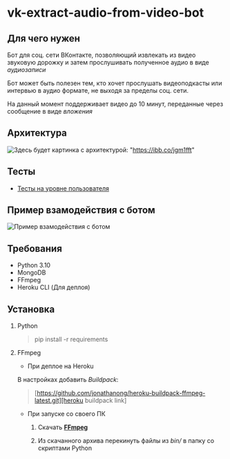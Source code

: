# vk-extract-audio-from-video-bot

## Для чего нужен

Бот для соц. сети ВКонтакте, позволяющий извлекать из видео звуковую дорожку и затем прослушивать полученное аудио в виде *аудиозаписи*

Бот может быть полезен тем, кто хочет прослушать видеоподкасты или интервью в аудио формате, не выходя за пределы соц. сети.

На данный момент поддерживает видео до 10 минут, переданные через сообщение в виде *вложения*

## Архитектура

![Здесь будет картинка с архитектурой][architecture image]: "https://ibb.co/jgm1fft"

## Тесты

- [Тесты на уровне пользователя][user-level tests]

## Пример взамодействия с ботом

![Пример взамодействия с ботом][bot work example image]

## Требования

- Python 3.10
- MongoDB
- FFmpeg
- Heroku CLI (Для деплоя)

## Установка

1. Python
    > pip install -r requirements
2. FFmpeg

    - При деплое на Heroku

    В настройках добавить *Buildpack*:
    > [https://github.com/jonathanong/heroku-buildpack-ffmpeg-latest.git][heroku buildpack link]

    - При запуске со своего ПК

        1. Скачать **[FFmpeg][ffmpeg]**

        2. Из скачанного архива перекинуть файлы из *bin/* в папку со скриптами Python

<!-- -->

[ffmpeg]: https://ffmpeg.org/

[user-level tests]: https://docs.google.com/document/d/1wF3ij4__Fz41tzWrg7cdNFjW61Sc9YVp2clQEnLOYcI/edit?usp=sharing

[heroku buildpack link]: https://github.com/jonathanong/heroku-buildpack-ffmpeg-latest.git

<!-- Image links -->

[bot work example image]: https://i.ibb.co/QkNHZCk/2022-02-17-142927.png

[architecture image]: ""
